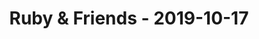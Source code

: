 ---
layout: post
title: Ruby & Friends - 2019-10-17
datetime: 2019-10-17 19:00:00.000000000 +02:00
name: Ruby & Friends
external_url: https://ruby.barcelona/events/rails-6-multi-dbs-hacktoberfest-ideas-569
---